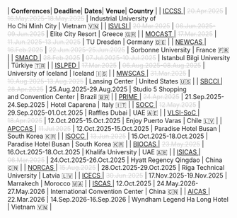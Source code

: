 
<style>
/* CSS for the table */
table {
  width: 100%;
  max-width: 100%;
  overflow-x: auto; /* Enable horizontal scrolling when the table exceeds the screen width */
  display: block; /* Ensure the table is displayed as a block element */
}
th, td {
  padding: 8px; /* Add padding to the table cells for better readability */
  text-align: left; /* Adjust text alignment as needed */
}
</style>

| <i class='fa-solid fa-microchip fa-xl'></i> **Conferences**| <i class='fa-solid fa-clock fa-lg'></i> **Deadline**| <i class='fa-solid fa-calendar-days fa-lg'></i> **Dates**| <i class='fa-solid fa-hotel fa-lg'></i> **Venue**| <i class='fa-solid fa-location-dot fa-lg'></i> **Country** | 
| <a href='https://iccss.org/' target=_blank> ICCSS </a> | <span style='color: #d3d3d3; text-decoration: line-through;'>20.Apr.2025</span> | <span style='color: #d3d3d3; text-decoration: line-through;'>16.May.2025-</span><span style='color: #d3d3d3; text-decoration: line-through;'>18.May.2025</span> | Industrial University of<br>Ho Chi Minh City | Vietnam <span class='emoji'>🇻🇳</span> | 
 | <a href='https://www.ieee-isvlsi.org/' target=_blank> ISVLSI </a> | <span style='color: #d3d3d3; text-decoration: line-through;'>20.Mar.2025</span> | <span style='color: #d3d3d3; text-decoration: line-through;'>06.Jun.2025-</span><span style='color: #d3d3d3; text-decoration: line-through;'>09.Jun.2025</span> | Elite City Resort | Greece <span class='emoji'>🇬🇷</span> | 
 | <a href='https://tu-dresden.de/ing/elektrotechnik/iee/mocast2025' target=_blank> MOCAST </a> | <span style='color: #d3d3d3; text-decoration: line-through;'>17.Mar.2025</span> | <span style='color: #d3d3d3; text-decoration: line-through;'>11.Jun.2025-</span><span style='color: #d3d3d3; text-decoration: line-through;'>13.Jun.2025</span> | TU Dresden | Germany <span class='emoji'>🇩🇪</span> | 
 | <a href='https://www.newcas2025.com' target=_blank> NEWCAS </a> | <span style='color: #d3d3d3; text-decoration: line-through;'>16.Feb.2025</span> | <span style='color: #d3d3d3; text-decoration: line-through;'>22.Jun.2025-</span><span style='color: #d3d3d3; text-decoration: line-through;'>25.Jun.2025</span> | Sorbonne University | France <span class='emoji'>🇫🇷</span> | 
 | <a href='https://smacd-conference.org' target=_blank> SMACD </a> | <span style='color: #d3d3d3; text-decoration: line-through;'>28.Feb.2025</span> | <span style='color: #d3d3d3; text-decoration: line-through;'>07.Jul.2025-</span><span style='color: #d3d3d3; text-decoration: line-through;'>10.Jul.2025</span> | Istanbul Bilgi University | Türkiye <span class='emoji'>🇹🇷</span> | 
 | <a href='https://www.islped.org/2025' target=_blank> ISLPED </a> | <span style='color: #d3d3d3; text-decoration: line-through;'>17.Mar.2025</span> | <span style='color: #d3d3d3; text-decoration: line-through;'>06.Aug.2025-</span><span style='color: #d3d3d3; text-decoration: line-through;'>08.Aug.2025</span> | University of Iceland | Iceland <span class='emoji'>🇮🇸</span> | 
 | <a href='https://www.mwscas2025.org' target=_blank> MWSCAS </a> | <span style='color: #d3d3d3; text-decoration: line-through;'>31.Mar.2025</span> | <span style='color: #d3d3d3; text-decoration: line-through;'>10.Aug.2025-</span><span style='color: #d3d3d3; text-decoration: line-through;'>13.Aug.2025</span> | Lansing Center | United States <span class='emoji'>🇺🇸</span> | 
 | <a href='https://sites.google.com/uea.edu.br/chip-in-the-jungle-2025/sbcci?authuser=0' target=_blank> SBCCI </a> | <span style='color: #d3d3d3; text-decoration: line-through;'>28.Apr.2025</span> | 25.Aug.2025-29.Aug.2025 | Studio 5 Shopping<br>and Convention Center | Brazil <span class='emoji'>🇧🇷</span> | 
 | <a href='https://prime-conference.org' target=_blank> PRIME </a> | <span style='color: #d3d3d3; text-decoration: line-through;'>24.Apr.2025</span> | 21.Sep.2025-24.Sep.2025 | Hotel Caparena | Italy <span class='emoji'>🇮🇹</span> | 
 | <a href='https://www.ieee-socc.org/' target=_blank> SOCC </a> | <span style='color: #d3d3d3; text-decoration: line-through;'>12.May.2025</span> | 29.Sep.2025-01.Oct.2025 | Raffles Dubai | UAE <span class='emoji'>🇦🇪</span> | 
 | <a href='https://asic-chile.cl/vlsisoc/' target=_blank> VLSI-SoC </a> | <span style='color: #d3d3d3; text-decoration: line-through;'>18.Apr.2025</span> | 12.Oct.2025-15.Oct.2025 | Enjoy Puerto Varas | Chile <span class='emoji'>🇱🇻</span> | 
 | <a href='https://apccas2025.org' target=_blank> APCCAS </a> | <span style='color: #d3d3d3; text-decoration: line-through;'>11.Jul.2025</span> | 12.Oct.2025-15.Oct.2025 | Paradise Hotel Busan | South Korea <span class='emoji'>🇰🇷</span> | 
 | <a href='https://isocc.org' target=_blank> ISOCC </a> | <span style='color: #d3d3d3; text-decoration: line-through;'>13.Jun.2025</span> | 15.Oct.2025-18.Oct.2025 | Paradise Hotel Busan | South Korea <span class='emoji'>🇰🇷</span> | 
 | <a href='https://2025.ieee-biocas.org' target=_blank> BIOCAS </a> | <span style='color: #d3d3d3; text-decoration: line-through;'>23.May.2025</span> | 16.Oct.2025-18.Oct.2025 | Khalifa University | UAE <span class='emoji'>🇦🇪</span> | 
 | <a href='https://2025.ieee-isicas.org' target=_blank> ISICAS </a> | <span style='color: #d3d3d3; text-decoration: line-through;'>06.Mar.2025</span> | 24.Oct.2025-26.Oct.2025 | Hyatt Regency Qingdao | China <span class='emoji'>🇨🇳</span> | 
 | <a href='https://events.tuni.fi/norcas/' target=_blank> NORCAS </a> | <span style='color: #d3d3d3; text-decoration: line-through;'>15.Aug.2025</span> | 28.Oct.2025-29.Oct.2025 | Riga Technical University | Latvia <span class='emoji'>🇱🇻</span> | 
 | <a href='https://ieee-icecs2025.org' target=_blank> ICECS </a> | <span style='color: #d3d3d3; text-decoration: line-through;'>30.Jun.2025</span> | 17.Nov.2025-19.Nov.2025 | Marrakech | Morocco <span class='emoji'>🇲🇦</span> | 
 | <a href='https://2026.ieee-iscas.org' target=_blank> ISCAS </a> | 12.Oct.2025 | 24.May.2026-27.May.2026 | International Convention Center | China <span class='emoji'>🇨🇳</span> | 
 | <a href='https://2026.ieee-aicas.org' target=_blank> AICAS </a> | 22.Mar.2026 | 14.Sep.2026-16.Sep.2026 | Wyndham Legend Ha Long Hotel | Vietnam <span class='emoji'>🇻🇳</span> | 
 